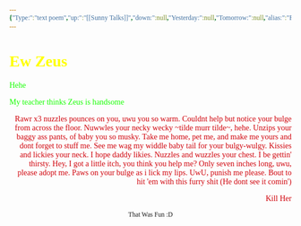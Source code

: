 ```yaml
---
{"Type:":"text poem","up:":"[[Sunny Talks]]","down:":null,"Yesterday:":null,"Tomorrow:":null,"alias:":"Furry song, kill zeus","Next:":null,"Previous:":null,"title":"Ew Zeus >~<","layout":"page","comments":false,"dg-publish":true,"dg-show-local-graph":null,"tags":["Tagless"],"dg-show-toc":null,"dg-hide-in-graph":null,"dg-permalink":null,"permalink":"/skull/concentrated-brain/poetry-apparently/conversation-poetry/sunny-talks/ew-zeus/","dgPassFrontmatter":true}
---
```


<style id="Force_Custom_Fonts" type="text/css">@font-face{font-style:normal;font-family:"Merriweather";src:local("Merriweather")}@font-face{font-style:bolder;font-family:"Merriweather";src:local("Merriweather")}@font-face{font-style:normal;font-family:"Merriweather";src:local("Merriweather");unicode-range:U+0-FF,U+2E80-9FFF,U+F900-FAFF,U+FE30-FE4F,U+20000-2FA1F}@font-face{font-style:bolder;font-family:"Merriweather";src:local("Merriweather");unicode-range:U+0-FF,U+2E80-9FFF,U+F900-FAFF,U+FE30-FE4F,U+20000-2FA1F}@font-face{font-style:normal;font-family:"Merriweather";src:local("Merriweather");unicode-range:U+0-FF}@font-face{font-style:bolder;font-family:"Merriweather";src:local("Merriweather");unicode-range:U+0-FF}:not(pre):not(code):not(textarea):not(tt):not(kbd):not(samp):not(var){font-family:"Merriweather"!important}pre,code,textarea,tt,kbd,samp,var{font-family:monospace!important}pre *,code *,textarea *,tt *,kbd *,samp *,var *{font-family:monospace!important}</style>


# <span style="color:#ffff00">Ew Zeus</span>


<p align="left"><span style="color:#15ff00">Hehe</span></p>
<p align="left"><span style="color:#15ff00">My teacher thinks Zeus is handsome</span></p>
<p align="right"><span style="color:#D00009">Rawr x3 nuzzles pounces on you, uwu you so warm. Couldnt help but notice your bulge from across the floor. Nuwwles your necky wecky ~tilde murr tilde~, hehe. Unzips your baggy ass pants, of baby you so musky. Take me home, pet me, and make me yours and dont forget to stuff me. See me wag my widdle baby tail for your bulgy-wulgy. Kissies and lickies your neck. I hope daddy likies. Nuzzles and wuzzles your chest. I be gettin' thirsty. Hey, I got a little itch, you think you help me? Only seven inches long, uwu, please adopt me. Paws on your bulge as i lick my lips. UwU, punish me please. Bout to hit 'em with this furry shit (He dont see it comin')</span></p>
<p align="right"><span style="color:#D00009">Kill Her</span></p>








<center><sub>That Was Fun :D</sub></center>


<script src="https://utteranc.es/client.js"
        repo="WonderingGodling/My-Mind-Space"
        issue-term="title"
        theme="preferred-color-scheme"
        crossorigin="anonymous"
        async>
</script>